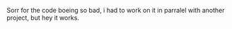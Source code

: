 Sorr for the code boeing so bad, i had to work on it in parralel with another project, but hey it works.
